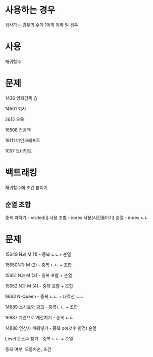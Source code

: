 # 사용하는 경우 

검사하는 경우의 수가 1억회 이하 일 경우



# 사용

재귀함수



# 문제

1436 영화감독 슘

14501 퇴사

2615 오목

16508 전공책

18111 마인크래프트

1057 토너먼트



# 백트래킹

재귀함수에 조건 붙이기



## 순열 조합

중복 피하기 - visited[i] 사용
조합  - index 사용(시간줄이기)
순열 - index ㄴㄴ



# 문제

15649 N과 M (1) - 중복 ㄴㄴ+ 순열

15650N과 M (2) - 중복 ㄴㄴ + 조합 

15651 N과 M (3) - 중복 포함 + 순열

15652 N과 M (4) - 중복 포함 + 조합

9663 N-Queen - 중복 ㄴㄴ + 대각선 ㄴㄴ

14889 스사트와 링크 - 중복ㄴㄴ + 조합

16987 계란으로 계란치기 - 중복 ㄴㄴ

14888 연산자 끼워넣기 - 중복 oo(갯수 한정) 순열

Level 2 소수 찾기 - 중복 ㄴㄴ + 순열

중복 여부, 오름차순, 조건